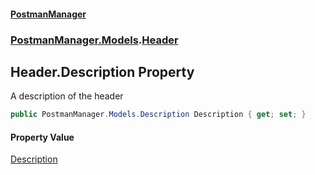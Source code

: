 #### [PostmanManager](PostmanManager.md 'PostmanManager')
### [PostmanManager.Models](PostmanManager.md#PostmanManager.Models 'PostmanManager.Models').[Header](PostmanManager.md#PostmanManager.Models.Header 'PostmanManager.Models.Header')

## Header.Description Property

A description of the header

```csharp
public PostmanManager.Models.Description Description { get; set; }
```

#### Property Value
[Description](PostmanManager.md#PostmanManager.Models.Description 'PostmanManager.Models.Description')